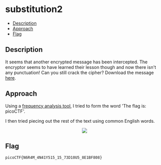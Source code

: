 # substitution2

- [Description](#description)
- [Approach](#approach)
- [Flag](#flag)

## Description

It seems that another encrypted message has been intercepted. The encryptor seems to have learned their lesson though and now there isn't any punctuation! Can you still crack the cipher?
Download the message [here](https://artifacts.picoctf.net/c/112/message.txt).

## Approach

Using a [frequency analysis tool](https://www.101computing.net/frequency-analysis/), I tried to form the word 'The flag is: picoCTF'.

I then tried piecing out the rest of the text using common English words.

<p align="center">
  <img src="https://raw.githubusercontent.com/DarrenPea/picoCTF_writeups/refs/heads/main/picoCTF-2022/Cryptography/substitution2/plaintext.png" />
</p>

## Flag

`picoCTF{N6R4M_4N41Y515_15_73D10U5_8E1BF808}`